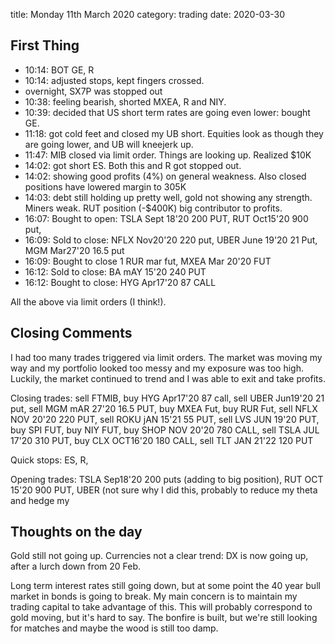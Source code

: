 title:  Monday 11th March 2020
category: trading
date: 2020-03-30

## First Thing

* 10:14: BOT GE, R
* 10:14: adjusted stops, kept fingers crossed.
* overnight, SX7P was stopped out
* 10:38: feeling bearish, shorted MXEA, R and NIY. 
* 10:39: decided that US short term rates are going even lower: bought GE.
* 11:18: got cold feet and closed my UB short. Equities look as though they are going lower, and UB will kneejerk up.
* 11:47: MIB closed via limit order. Things are looking up. Realized $10K
* 14:02: got short ES. Both this and R got stopped out.
* 14:02: showing good profits \(4%\) on general weakness. Also closed positions have lowered margin to 305K
* 14:03: debt still holding up pretty well, gold not showing any strength. Miners weak. RUT position \(-$400K\) big contributor to profits.
* 16:07: Bought to open: TSLA Sept 18'20 200 PUT, RUT Oct15'20 900 put,
* 16:09: Sold to close: NFLX Nov20'20 220 put, UBER June 19'20 21 Put, MGM Mar27'20 16.5 put
* 16:09: Bought to close 1 RUR mar fut, MXEA Mar 20'20 FUT
* 16:12: Sold to close: BA mAY 15'20 240 PUT
* 16:12: Bought to close: HYG Apr17'20 87 CALL

All the above via limit orders \(I think!\).

## Closing Comments

I had too many trades triggered via limit orders. The market was moving my way and my portfolio looked too messy and my exposure was too high. Luckily, the market continued to trend and I was able to exit and take profits.

Closing trades: sell FTMIB, buy HYG Apr17'20 87 call, sell UBER Jun19'20 21 put, sell MGM mAR 27'20 16.5 PUT, buy MXEA Fut, buy RUR Fut, sell NFLX NOV 20'20 220 PUT, sell ROKU jAN 15'21 55 PUT, sell LVS JUN 19'20 PUT, buy SPI FUT, buy NIY FUT, buy SHOP NOV 20'20 780 CALL, sell TSLA JUL 17'20 310 PUT, buy CLX OCT16'20 180 CALL, sell TLT JAN 21'22 120 PUT

Quick stops: ES, R,

Opening trades: TSLA Sep18'20 200 puts \(adding to big position\), RUT OCT 15'20 900 PUT, UBER \(not sure why I did this, probably to reduce my theta and hedge my

## Thoughts on the day

Gold still not going up. Currencies not a clear trend: DX is now going up, after a lurch down from 20 Feb.

Long term interest rates still going down, but at some point the 40 year bull market in bonds is going to break. My main concern is to maintain my trading capital to take advantage of this. This will probably correspond to gold moving, but it's hard to say. The bonfire is built, but we're still looking for matches and maybe the wood is still too damp.

